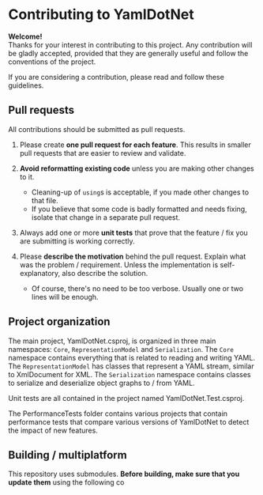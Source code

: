 # Contributing to YamlDotNet

**Welcome!**  
Thanks for your interest in contributing to this project. Any contribution will
be gladly accepted, provided that they are generally useful and follow the
conventions of the project.

If you are considering a contribution, please read and follow these guidelines.

## Pull requests

All contributions should be submitted as pull requests.

1. Please create **one pull request for each feature**. This results in smaller pull requests that are easier to review and validate.

1. **Avoid reformatting existing code** unless you are making other changes to it.
   * Cleaning-up of `using`s is acceptable, if you made other changes to that file.
   * If you believe that some code is badly formatted and needs fixing, isolate that change in a separate pull request.

1. Always add one or more **unit tests** that prove that the feature / fix you are submitting is working correctly.

1. Please **describe the motivation** behind the pull request. Explain what was the problem / requirement. Unless the implementation is self-explanatory, also describe the solution.
   * Of course, there's no need to be too verbose. Usually one or two lines will be enough.

## Project organization

The main project, YamlDotNet.csproj, is organized in three main namespaces: `Core`, `RepresentationModel` and `Serialization`. The `Core` namespace contains everything that is related to reading and writing YAML. The `RepresentationModel` has classes that represent a YAML stream, similar to XmlDocument for XML. The `Serialization` namespace contains classes to serialize and deserialize object graphs to / from YAML.

Unit tests are all contained in the project named YamlDotNet.Test.csproj.

The PerformanceTests folder contains various projects that contain performance tests that compare various versions of YamlDotNet to detect the impact of new features.

## Building / multiplatform

This repository uses submodules. **Before building, make sure that you update them** using the following co